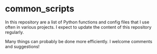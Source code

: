# common_scripts
In this repository are a list of Python functions and config files that I use often in various projects. I expect to update the content of this repository regularly.

Many things can probably be done more efficiently. I welcome comments and suggestions!
